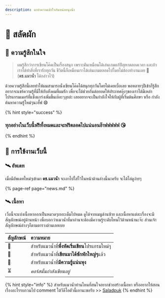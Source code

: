 ```yaml
---
description: มาทำความเข้าใจกันหน่อยนุงน๊า
---
```


# 💬 สลัดผัก

## 💌 ความรู้สึกในใจ

> ผมรู้สึกว่าการเขียนโค๊ดเป็นเรื่องสนุก เพราะมันเหมือนได้เล่นเกมแก้ปัญหาตลอดเวลา และถ้าเราได้ทำสิ่งที่เรารักทุกวัน ชีวิตนี้ก็เหมือนเราได้เล่นเกมตลอดไปโดยไม่ต้องทำงานเลย 💖 \(**ดช.แมวน้ำ** ได้กล่าวไว้\)

ด้วยความรู้สึกนี้เลยทำให้ผมสามารถนั่งเขียนโค๊ดได้สนุกทุกวันโดยไม่เคยเบื่อเลย พอหลายๆปีเข้าก็รู้สึกอยากจะแชร์ความรู้ที่มีให้กับสังคมที่ผมรัก  เพื่อจะได้ช่วยกันต่อยอดให้ประเทศอุ๊งๆของเราได้มีเหล่าโปรแกรมเมอร์ที่แข็งแกร่งเพิ่มขึ้นเย๊อะๆงุยล่ะ เลยอยากจะเป็นกำลังใจให้กับผู้ที่เริ่มต้นศึกษา หรือ กำลังค้นหาความรู้ใหม่ๆนะฮั๊ฟ 😄

{% hint style="success" %}
### ทุกอย่างในเว็บนี้ฟรีทั้งหมดและจะฟรีตลอดไปแน่นอนฮ๊าฟฟฟฟฟ 😘
{% endhint %}

## 🚀 การใช้งานเว็บนี้

### 🛰️ อัพเดท

เมื่อมีอัพเดทใหม่ๆเข้ามา **ดช.แมวน้ำ** จะเอาไปใส่ไว้ในหน้าด้านล่างนี้นะครับ จะได้ไล่ดูง่ายๆ

{% page-ref page="news.md" %}

### 🛰️ เนื้อหา

เว็บนี้จะแบ่งเนื้อหาออกเป็นหมวดๆเยอะเต็มไปหมด ดูได้จากเมนูด้านซ้าย และเนื้อหาแต่ละเรื่องจะมีสัญลักษณ์อยู่ด้านหน้า เพื่อบอกว่าแมวน้ำที่มาอ่านจะต้องมีความรู้ระดับไหนไว้ด้านหน้านะจ๊ะ ส่วนเจ้าสัญลักษณ์ต่างๆก็ตามตารางด้านเลยเบย

| สัญลักษณ์ | ความหมาย |
| :--- | :--- |
| 👶 | สำหรับแมวน้ำที่**พึ่งหัดเริ่มเขียน**โปรแกรมใหม่ๆ |
| 👦 | สำหรับแมวน้ำที่**เขียนมาได้ซักพักใหญ่ๆ**แล้ว |
| 🤴 | สำหรับแมวน้ำที่**มีความรู้แน่นพุง** |
| ⏳ | _คอร์สนั้นกำลังเขียนอยู่_ |

{% hint style="info" %}
สำหรับแมวน้ำท่านไหนที่สนใจอยากช่วยสร้างเนื้อหา หรืออยากให้สอนเรื่องอะไรรบกวนไป comment ใต้วีดีโอตัวนี้เอานะขอรับ &gt;&gt; [Saladpuk](https://www.youtube.com/watch?v=h2NUp32Sgsg)
{% endhint %}

